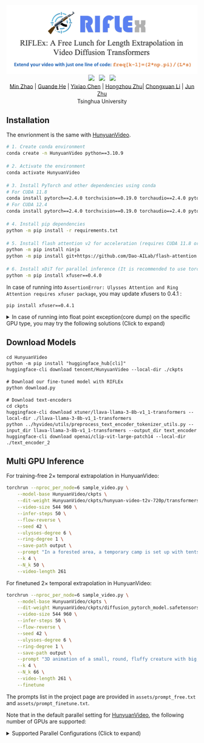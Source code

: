<div align="center">
<img src='assets/riflex.png'></img>
 <a href='https://arxiv.org/pdf/2502.15894'><img src='https://img.shields.io/badge/arXiv-2502.15894-b31b1b.svg'></a> &nbsp;
 <a href='https://riflex-video.github.io/'><img src='https://img.shields.io/badge/Project-Page-Green'></a> &nbsp;
<a href='https://www.youtube.com/watch?v=taofoXDsKGk'><img src='https://img.shields.io/badge/Youtube-Video-b31b1b.svg'></a><br>


<div>
    <a href="https://gracezhao1997.github.io/" target="_blank">Min Zhao</a><sup></sup> | 
    <a href="https://guandehe.github.io/" target="_blank">Guande He</a><sup></sup> | 
    <a href="https://github.com/Chyxx" target="_blank">Yixiao Chen</a><sup></sup> | 
    <a href="https://zhuhz22.github.io/" target="_blank">Hongzhou Zhu</a><sup></sup>|
<a href="https://zhenxuan00.github.io/" target="_blank">Chongxuan Li</a><sup></sup> | 
    <a href="https://ml.cs.tsinghua.edu.cn/~jun/index.shtml" target="_blank">Jun Zhu</a><sup></sup>
</div>
<div>
    <sup></sup>Tsinghua University
</div>



</div>

## Installation
The envrionment is the same with [HunyuanVideo](https://github.com/Tencent/HunyuanVideo).
```bash
# 1. Create conda environment
conda create -n HunyuanVideo python==3.10.9

# 2. Activate the environment
conda activate HunyuanVideo

# 3. Install PyTorch and other dependencies using conda
# For CUDA 11.8
conda install pytorch==2.4.0 torchvision==0.19.0 torchaudio==2.4.0 pytorch-cuda=11.8 -c pytorch -c nvidia
# For CUDA 12.4
conda install pytorch==2.4.0 torchvision==0.19.0 torchaudio==2.4.0 pytorch-cuda=12.4 -c pytorch -c nvidia

# 4. Install pip dependencies
python -m pip install -r requirements.txt

# 5. Install flash attention v2 for acceleration (requires CUDA 11.8 or above)
python -m pip install ninja
python -m pip install git+https://github.com/Dao-AILab/flash-attention.git@v2.6.3

# 6. Install xDiT for parallel inference (It is recommended to use torch 2.4.0 and flash-attn 2.6.3)
python -m pip install xfuser==0.4.0
```

In case of running into `AssertionError: Ulysses Attention and Ring Attention requires xfuser package`, you may update xfusers to 0.4.1 :
```
pip install xfuser==0.4.1
```

<details>
<summary>In case of running into float point exception(core dump) on the specific GPU type, you may try the following solutions (Click to expand)</summary>

```bash
# Option 1: Making sure you have installed CUDA 12.4, CUBLAS>=12.4.5.8, and CUDNN>=9.00 (or simply using our CUDA 12 docker image).
pip install nvidia-cublas-cu12==12.4.5.8
export LD_LIBRARY_PATH=/opt/conda/lib/python3.8/site-packages/nvidia/cublas/lib/

# Option 2: Forcing to explictly use the CUDA 11.8 compiled version of Pytorch and all the other packages
pip uninstall -r requirements.txt  # uninstall all packages
pip uninstall -y xfuser
pip install torch==2.4.0 --index-url https://download.pytorch.org/whl/cu118
pip install -r requirements.txt
pip install ninja
pip install git+https://github.com/Dao-AILab/flash-attention.git@v2.6.3
pip install xfuser==0.4.0
```
</details>

## Download Models
```shell
cd HunyuanVideo
python -m pip install "huggingface_hub[cli]"
huggingface-cli download tencent/HunyuanVideo --local-dir ./ckpts

# Download our fine-tuned model with RIFLEx
python download.py

# Download text-encoders
cd ckpts
huggingface-cli download xtuner/llava-llama-3-8b-v1_1-transformers --local-dir ./llava-llama-3-8b-v1_1-transformers
python ../hyvideo/utils/preprocess_text_encoder_tokenizer_utils.py --input_dir llava-llama-3-8b-v1_1-transformers --output_dir text_encoder
huggingface-cli download openai/clip-vit-large-patch14 --local-dir ./text_encoder_2
```

## Multi GPU Inference
For training-free 2× temporal extrapolation in HunyuanVideo: 
```bash
torchrun --nproc_per_node=6 sample_video.py \
    --model-base HunyuanVideo/ckpts \
    --dit-weight HunyuanVideo/ckpts/hunyuan-video-t2v-720p/transformers/mp_rank_00_model_states.pt \
    --video-size 544 960 \
    --infer-steps 50 \
    --flow-reverse \
    --seed 42 \
    --ulysses-degree 6 \
    --ring-degree 1 \
    --save-path output \
    --prompt "In a forested area, a temporary camp is set up with tents, a dirt ground, and various equipment, including a four-wheeled vehicle and barrels. A man in a white shirt appears distressed, holding his head, while a woman in a brown dress looks on with concern. The presence of military personnel and civilians suggests a situation of conflict or crisis. The mood is tense and somber, with an undercurrent of urgency or the aftermath of a significant event, as evidenced by the body lying on the ground. The camera maintains a steady, medium-long shot, capturing the expressions and movements of the characters, and the realistic, cinematic visual style enhances the gravity of the scene." \
    --k 4 \
    --N_k 50 \
    --video-length 261
```

For finetuned 2× temporal extrapolation in HunyuanVideo: 
```bash
torchrun --nproc_per_node=6 sample_video.py \
    --model-base HunyuanVideo/ckpts \
    --dit-weight HunyuanVideo/ckpts/diffusion_pytorch_model.safetensors \
    --video-size 544 960 \
    --infer-steps 50 \
    --flow-reverse \
    --seed 42 \
    --ulysses-degree 6 \
    --ring-degree 1 \
    --save-path output \
    --prompt "3D animation of a small, round, fluffy creature with big, expressive eyes explores a vibrant, enchanted forest. The creature, a whimsical blend of a rabbit and a squirrel, has soft blue fur and a bushy, striped tail. It hops along a sparkling stream, its eyes wide with wonder. The forest is alive with magical elements: flowers that glow and change colors, trees with leaves in shades of purple and silver, and small floating lights that resemble fireflies. The creature stops to interact playfully with a group of tiny, fairy-like beings dancing around a mushroom ring. The creature looks up in awe at a large, glowing tree that seems to be the heart of the forest." \
    --k 4 \
    --N_k 66 \
    --video-length 261 \
    --finetune
```

The prompts list in the project page are provided in `assets/prompt_free.txt` and `assets/prompt_finetune.txt`.

Note that in the default parallel setting for [HunyuanVideo](https://github.com/Tencent/HunyuanVideo), the following number of GPUs are supported:

<details>
<summary>Supported Parallel Configurations (Click to expand)</summary>

| --ulysses-degree x --ring-degree | --nproc_per_node |
|-----------------------------------|------------------|
|  6x1,3x2,2x3,1x6                  | 6                |
|  4x1,2x2,1x4                      | 4                |
|  3x1,1x3                          | 3                |
|  1x2,2x1                          | 2                |

</details>
